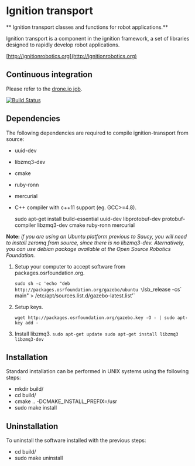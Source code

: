# Ignition transport

** Ignition transport classes and functions for robot applications.**

Ignition transport is a component in the ignition framework, a set
of libraries designed to rapidly develop robot applications.

  [http://ignitionrobotics.org](http://ignitionrobotics.org)

## Continuous integration

Please refer to the [drone.io
job](https://drone.io/bitbucket.org/ignitionrobotics/ign-transport).

[![Build Status](https://drone.io/bitbucket.org/ignitionrobotics/ign-transport/status.png)](https://drone.io/bitbucket.org/ignitionrobotics/ign-transport/latest)


## Dependencies

The following dependencies are required to compile ignition-transport from
source:

 - uuid-dev
 - libzmq3-dev
 - cmake
 - ruby-ronn
 - mercurial
 - C++ compiler with c++11 support (eg. GCC>=4.8).

    sudo apt-get install build-essential uuid-dev libprotobuf-dev protobuf-compiler libzmq3-dev cmake ruby-ronn mercurial

**Note:** *if you are using an Ubuntu platform previous to Saucy, you will need to install zeromq from source, since there is no libzmq3-dev. Aternatively, you can use debian package
available at the Open Source Robotics Foundation.*

1. Setup your computer to accept software from packages.osrfoundation.org.

    `sudo sh -c 'echo "deb http://packages.osrfoundation.org/gazebo/ubuntu \`lsb_release -cs\` main" > /etc/apt/sources.list.d/gazebo-latest.list'`

1. Setup keys.

    `wget http://packages.osrfoundation.org/gazebo.key -O - | sudo apt-key add -`

1. Install libzmq3.
    `sudo apt-get update
    sudo apt-get install libzmq3 libzmq3-dev`

## Installation

Standard installation can be performed in UNIX systems using the following
steps:

 - mkdir build/
 - cd build/
 - cmake .. -DCMAKE_INSTALL_PREFIX=/usr
 - sudo make install

## Uninstallation

To uninstall the software installed with the previous steps:

 - cd build/
 - sudo make uninstall